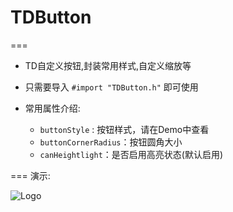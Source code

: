 # TDButton

===


* TD自定义按钮,封装常用样式,自定义缩放等

* 只需要导入 ``` #import "TDButton.h" ``` 即可使用
* 常用属性介绍:
    * ```buttonStyle``` : 按钮样式，请在Demo中查看
    * ```buttonCornerRadius```：按钮圆角大小
    * ```canHeightlight```：是否启用高亮状态(默认启用)

===
演示:

![Logo](http://images.cnitblog.com/blog2015/497279/201505/051004316736641.png)


